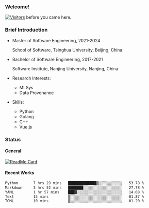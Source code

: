 ### Welcome!

[![Visitors](https://visitor-badge.laobi.icu/badge?page_id=HermitSun.HermitSun)]() before you came here.

### Brief Introduction

- Master of Software Engineering, 2021-2024
  
  School of Software, Tsinghua University, Beijing, China

- Bachelor of Software Engineering, 2017-2021
  
  Software Institute, Nanjing University, Nanjing, China

- Research Interests:
  - MLSys
  - Data Provenance

- Skills:
  - Python
  - Golang
  - C++
  - Vue.js

### Status

#### General

[![ReadMe Card](https://github-readme-stats.hermitsun.vercel.app/api?username=HermitSun&count_private=true&show_icons=true)]()

#### Recent Works

<!--START_SECTION:waka-->

```txt
Python       7 hrs 29 mins   █████████████▒░░░░░░░░░░░   53.78 %
Markdown     3 hrs 52 mins   ███████░░░░░░░░░░░░░░░░░░   27.78 %
YAML         1 hr 57 mins    ███▓░░░░░░░░░░░░░░░░░░░░░   14.08 %
Text         15 mins         ▒░░░░░░░░░░░░░░░░░░░░░░░░   01.87 %
TOML         10 mins         ▒░░░░░░░░░░░░░░░░░░░░░░░░   01.20 %
```

<!--END_SECTION:waka-->
